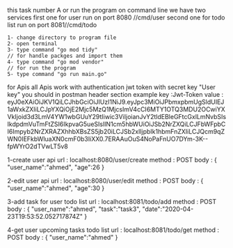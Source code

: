this task number A
or run the program on command line
we have two services
first one for user run on port 8080 //cmd/user
second one for todo list run on port 8081//cmd/todo

	1- change directory to program file 
	2- open terminal
	3- type command "go mod tidy" 
	// for handle packges and import them
	4- type command "go mod vendor"
	// for run the program
	5- type command "go run main.go"
	
for Apis
all Apis work with authentication jwt token with secret key "User key"
you should in postman header section example
key :Jwt-Token
value : eyJ0eXAiOiJKV1QiLCJhbGciOiJIUzI1NiJ9.eyJpc3MiOiJPbmxpbmUgSldUIEJ1aWxkZXIiLCJpYXQiOjE2Mjc5MzQ1MjcsImV4cCI6MTY1OTQ3MDU2OCwiYXVkIjoid3d3LmV4YW1wbGUuY29tIiwic3ViIjoianJvY2tldEBleGFtcGxlLmNvbSIsIkdpdmVuTmFtZSI6IkpvaG5ueSIsIlN1cm5hbWUiOiJSb2NrZXQiLCJFbWFpbCI6Impyb2NrZXRAZXhhbXBsZS5jb20iLCJSb2xlIjpbIk1hbmFnZXIiLCJQcm9qZWN0IEFkbWluaXN0cmF0b3IiXX0.7ERAAuOuS4NoPaFnUO7DYm-3K--fpWYrO2dTVwLT5v8

1-create user api
url : localhost:8080/user/create
method : POST
body : {
    "user_name":"ahmed",
    "age":26
}

2-edit user api
url : localhost:8080/user/edit
method : POST
body : {
    "user_name":"ahmed",
    "age":30
}

3-add task for user todo list
url : localhost:8081/todo/add
method : POST
body : {
    "user_name":"ahmed",
    "task":"task3",
    "date":"2020-04-23T19:53:52.052717874Z"
}

4-get  user upcoming tasks todo list
url : localhost:8081/todo/get
method : POST
body : {
    "user_name":"ahmed"
}


